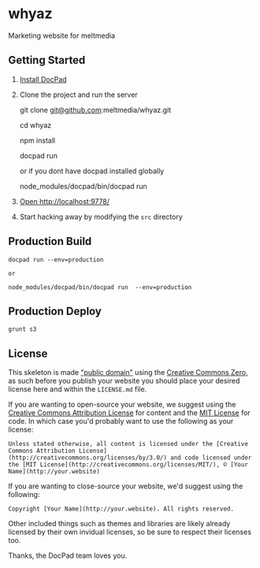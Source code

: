 # whyaz

Marketing website for meltmedia


## Getting Started

1. [Install DocPad](https://github.com/bevry/docpad)

1. Clone the project and run the server


    git clone git@github.com:meltmedia/whyaz.git

    cd whyaz

    npm install

    docpad run

    or if you dont have docpad installed globally

    node_modules/docpad/bin/docpad run

1. [Open http://localhost:9778/](http://localhost:9778/)

1. Start hacking away by modifying the `src` directory

## Production Build

    docpad run --env=production

    or

    node_modules/docpad/bin/docpad run  --env=production

## Production Deploy

    grunt s3


## License

This skeleton is made ["public domain"](http://en.wikipedia.org/wiki/Public_domain) using the [Creative Commons Zero](http://creativecommons.org/publicdomain/zero/1.0/), as such before you publish your website you should place your desired license here and within the `LICENSE.md` file.

If you are wanting to open-source your website, we suggest using the [Creative Commons Attribution License](http://creativecommons.org/licenses/by/3.0/) for content and the [MIT License](http://creativecommons.org/licenses/MIT/) for code. In which case you'd probably want to use the following as your license:

	Unless stated otherwise, all content is licensed under the [Creative Commons Attribution License](http://creativecommons.org/licenses/by/3.0/) and code licensed under the [MIT License](http://creativecommons.org/licenses/MIT/), © [Your Name](http://your.website)

If you are wanting to close-source your website, we'd suggest using the following:

	Copyright [Your Name](http://your.website). All rights reserved.

Other included things such as themes and libraries are likely already licensed by their own invidual licenses, so be sure to respect their licenses too.

Thanks, the DocPad team loves you.
